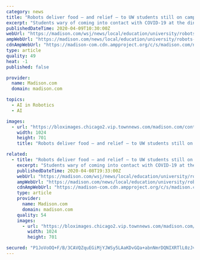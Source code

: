 ```yaml
---
category: news
title: "Robots deliver food — and relief — to UW students still on campus during COVID-19 pandemic"
excerpt: "Students wary of coming into contact with COVID-19 at the dining hall can instead dispatch a robot to deliver food to their dorm."
publishedDateTime: 2020-04-09T10:30:00Z
webUrl: "https://madison.com/wsj/news/local/education/university/robots-deliver-food-and-relief-to-uw-students-still-on-campus-during-covid-19-pandemic/article_cdd8a9f4-a2aa-542d-a226-02afa13dc3ef.html"
ampWebUrl: "https://madison.com/news/local/education/university/robots-deliver-food-and-relief-to-uw-students-still-on-campus-during-covid-19-pandemic/article_cdd8a9f4-a2aa-542d-a226-02afa13dc3ef.amp.html"
cdnAmpWebUrl: "https://madison-com.cdn.ampproject.org/c/s/madison.com/news/local/education/university/robots-deliver-food-and-relief-to-uw-students-still-on-campus-during-covid-19-pandemic/article_cdd8a9f4-a2aa-542d-a226-02afa13dc3ef.amp.html"
type: article
quality: 49
heat: -1
published: false

provider:
  name: Madison.com
  domain: madison.com

topics:
  - AI in Robotics
  - AI

images:
  - url: "https://bloximages.chicago2.vip.townnews.com/madison.com/content/tncms/assets/v3/editorial/3/fb/3fb77a79-7fe7-5882-84b1-de4944452c4c/5e8e28945f28f.image.jpg?resize=1024%2C701"
    width: 1024
    height: 701
    title: "Robots deliver food — and relief — to UW students still on campus during COVID-19 pandemic"

related:
  - title: "Robots deliver food — and relief — to UW students still on campus during COVID-19"
    excerpt: "Students wary of coming into contact with COVID-19 at the dining hall can instead dispatch a robot to deliver food to their dorm."
    publishedDateTime: 2020-04-08T19:33:00Z
    webUrl: "https://madison.com/wsj/news/local/education/university/robots-deliver-food-and-relief-to-uw-students-still-on-campus-during-covid-19/article_cdd8a9f4-a2aa-542d-a226-02afa13dc3ef.html"
    ampWebUrl: "https://madison.com/news/local/education/university/robots-deliver-food-and-relief-to-uw-students-still-on-campus-during-covid-19/article_cdd8a9f4-a2aa-542d-a226-02afa13dc3ef.amp.html"
    cdnAmpWebUrl: "https://madison-com.cdn.ampproject.org/c/s/madison.com/news/local/education/university/robots-deliver-food-and-relief-to-uw-students-still-on-campus-during-covid-19/article_cdd8a9f4-a2aa-542d-a226-02afa13dc3ef.amp.html"
    type: article
    provider:
      name: Madison.com
      domain: madison.com
    quality: 54
    images:
      - url: "https://bloximages.chicago2.vip.townnews.com/madison.com/content/tncms/assets/v3/editorial/3/fb/3fb77a79-7fe7-5882-84b1-de4944452c4c/5e8e28945f28f.image.jpg?resize=1024%2C701"
        width: 1024
        height: 701

secured: "P1JoVoOQ+F/B/3CAVQZquEGiMjYJWSy5LAaKDvGQa+abnNmrDQNIXRTlL0zJvO9sfBa1ax8xyQ7bW+33h+bxnqY/Nbnb85TK/QLe6RKobatgPw21Z46gCkq4R52FyWYk+hcgq94oh9EjktG6gV3UkDpmFJTzyZoFR8gI/tH0IEI2VbYEQsF8YFi/BYHk+TZCIA2BZGHGoLNn2XeHAVzuZq6BxE5CTfoVYCuxi1+nsdcrT76jG9apjXUkOKweQ310bxgCtmQw6XOUmbA1IspXuu5XTljWIFTBcMgUdDAyTAV7NPC9hTf6EDnQJ71sPlyH;k7kSAny6Rys+5DiW4GxuHQ=="
---
```


